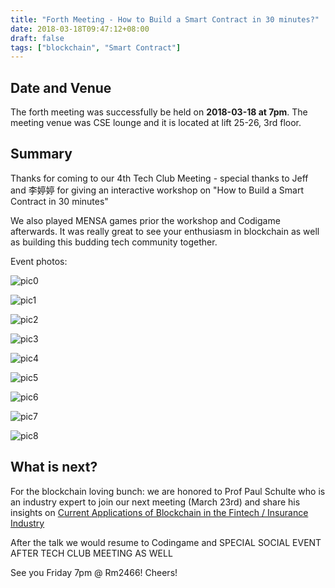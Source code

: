 ```yaml
---
title: "Forth Meeting - How to Build a Smart Contract in 30 minutes?"
date: 2018-03-18T09:47:12+08:00
draft: false
tags: ["blockchain", "Smart Contract"]
---
```


## Date and Venue

The forth meeting was successfully be held on **2018-03-18 at 7pm**. 
The meeting venue was CSE lounge and it is located at lift 25-26, 3rd floor. 


## Summary

Thanks for coming to our 4th Tech Club Meeting - special thanks to Jeff and 李婷婷 
for giving an interactive workshop on "How to Build a Smart Contract in 30 minutes" 

We also played MENSA games prior the workshop and Codigame afterwards. 
It was really great to see your enthusiasm in blockchain as well as building this
 budding tech community together.
 
Event photos:

![pic0](p0.jpg)

![pic1](p1.jpg)

![pic2](p2.jpg)

![pic3](p3.jpg)

![pic4](p4.jpg)

![pic5](p5.jpg)

![pic6](p6.jpg)

![pic7](p7.jpg)

![pic8](p8.jpg)



## What is next?

For the blockchain loving bunch: we are honored to Prof Paul Schulte who is an 
industry expert to join our next meeting (March 23rd) and share his insights on 
[Current Applications of Blockchain in the Fintech / Insurance Industry](http://linkedin.com/in/paul-schulte)

After the talk we would resume to Codingame and SPECIAL SOCIAL EVENT AFTER TECH CLUB MEETING AS WELL 

See you Friday 7pm @ Rm2466! Cheers!

